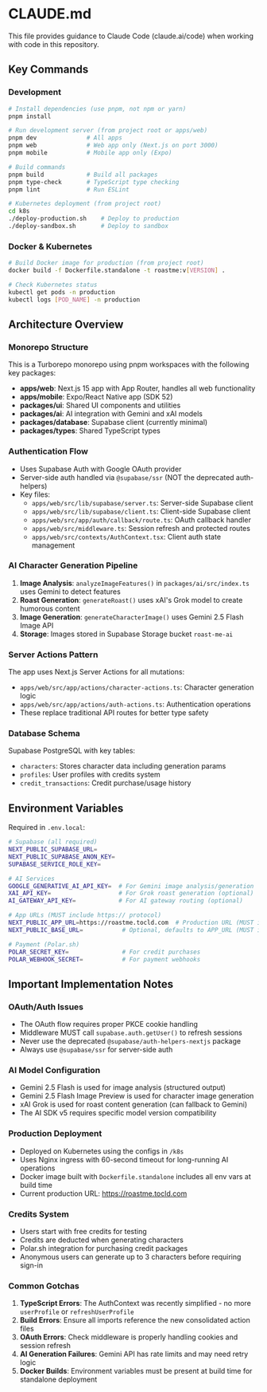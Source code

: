# CLAUDE.md

This file provides guidance to Claude Code (claude.ai/code) when working with code in this repository.

## Key Commands

### Development
```bash
# Install dependencies (use pnpm, not npm or yarn)
pnpm install

# Run development server (from project root or apps/web)
pnpm dev              # All apps
pnpm web              # Web app only (Next.js on port 3000)
pnpm mobile           # Mobile app only (Expo)

# Build commands
pnpm build            # Build all packages
pnpm type-check       # TypeScript type checking
pnpm lint             # Run ESLint

# Kubernetes deployment (from project root)
cd k8s
./deploy-production.sh    # Deploy to production
./deploy-sandbox.sh       # Deploy to sandbox
```

### Docker & Kubernetes
```bash
# Build Docker image for production (from project root)
docker build -f Dockerfile.standalone -t roastme:v[VERSION] .

# Check Kubernetes status
kubectl get pods -n production
kubectl logs [POD_NAME] -n production
```

## Architecture Overview

### Monorepo Structure
This is a Turborepo monorepo using pnpm workspaces with the following key packages:

- **apps/web**: Next.js 15 app with App Router, handles all web functionality
- **apps/mobile**: Expo/React Native app (SDK 52)
- **packages/ui**: Shared UI components and utilities
- **packages/ai**: AI integration with Gemini and xAI models
- **packages/database**: Supabase client (currently minimal)
- **packages/types**: Shared TypeScript types

### Authentication Flow
- Uses Supabase Auth with Google OAuth provider
- Server-side auth handled via `@supabase/ssr` (NOT the deprecated auth-helpers)
- Key files:
  - `apps/web/src/lib/supabase/server.ts`: Server-side Supabase client
  - `apps/web/src/lib/supabase/client.ts`: Client-side Supabase client
  - `apps/web/src/app/auth/callback/route.ts`: OAuth callback handler
  - `apps/web/src/middleware.ts`: Session refresh and protected routes
  - `apps/web/src/contexts/AuthContext.tsx`: Client auth state management

### AI Character Generation Pipeline
1. **Image Analysis**: `analyzeImageFeatures()` in `packages/ai/src/index.ts` uses Gemini to detect features
2. **Roast Generation**: `generateRoast()` uses xAI's Grok model to create humorous content
3. **Image Generation**: `generateCharacterImage()` uses Gemini 2.5 Flash Image API
4. **Storage**: Images stored in Supabase Storage bucket `roast-me-ai`

### Server Actions Pattern
The app uses Next.js Server Actions for all mutations:
- `apps/web/src/app/actions/character-actions.ts`: Character generation logic
- `apps/web/src/app/actions/auth-actions.ts`: Authentication operations
- These replace traditional API routes for better type safety

### Database Schema
Supabase PostgreSQL with key tables:
- `characters`: Stores character data including generation params
- `profiles`: User profiles with credits system
- `credit_transactions`: Credit purchase/usage history

## Environment Variables

Required in `.env.local`:
```bash
# Supabase (all required)
NEXT_PUBLIC_SUPABASE_URL=
NEXT_PUBLIC_SUPABASE_ANON_KEY=
SUPABASE_SERVICE_ROLE_KEY=

# AI Services
GOOGLE_GENERATIVE_AI_API_KEY=  # For Gemini image analysis/generation
XAI_API_KEY=                   # For Grok roast generation (optional)
AI_GATEWAY_API_KEY=            # For AI gateway routing (optional)

# App URLs (MUST include https:// protocol)
NEXT_PUBLIC_APP_URL=https://roastme.tocld.com  # Production URL (MUST include https://)
NEXT_PUBLIC_BASE_URL=           # Optional, defaults to APP_URL (MUST include https:// if set)

# Payment (Polar.sh)
POLAR_SECRET_KEY=               # For credit purchases
POLAR_WEBHOOK_SECRET=           # For payment webhooks
```

## Important Implementation Notes

### OAuth/Auth Issues
- The OAuth flow requires proper PKCE cookie handling
- Middleware MUST call `supabase.auth.getUser()` to refresh sessions
- Never use the deprecated `@supabase/auth-helpers-nextjs` package
- Always use `@supabase/ssr` for server-side auth

### AI Model Configuration
- Gemini 2.5 Flash is used for image analysis (structured output)
- Gemini 2.5 Flash Image Preview is used for character image generation
- xAI Grok is used for roast content generation (can fallback to Gemini)
- The AI SDK v5 requires specific model version compatibility

### Production Deployment
- Deployed on Kubernetes using the configs in `/k8s`
- Uses Nginx ingress with 60-second timeout for long-running AI operations
- Docker image built with `Dockerfile.standalone` includes all env vars at build time
- Current production URL: https://roastme.tocld.com

### Credits System
- Users start with free credits for testing
- Credits are deducted when generating characters
- Polar.sh integration for purchasing credit packages
- Anonymous users can generate up to 3 characters before requiring sign-in

### Common Gotchas
1. **TypeScript Errors**: The AuthContext was recently simplified - no more `userProfile` or `refreshUserProfile`
2. **Build Errors**: Ensure all imports reference the new consolidated action files
3. **OAuth Errors**: Check middleware is properly handling cookies and session refresh
4. **AI Generation Failures**: Gemini API has rate limits and may need retry logic
5. **Docker Builds**: Environment variables must be present at build time for standalone deployment